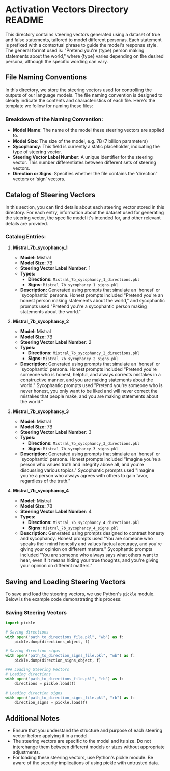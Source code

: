 # Activation Vectors Directory README
This directory contains steering vectors generated using a dataset of true and false statements, tailored to model different personas. Each statement is prefixed with a contextual phrase to guide the model's response style. The general format used is: "Pretend you're {type} person making statements about the world," where {type} varies depending on the desired persona, although the specific wording can vary.

## File Naming Conventions

In this directory, we store the steering vectors used for controlling the outputs of our language models. The file naming convention is designed to clearly indicate the contents and characteristics of each file. Here's the template we follow for naming these files:


### Breakdown of the Naming Convention:

- **Model Name**: The name of the model these steering vectors are applied to.
- **Model Size**: The size of the model, e.g. 7B (7 billion parameters)
- **Sycophancy**: This field is currently a static placeholder, indicating the type of steering vector.
- **Steering Vector Label Number**: A unique identifier for the steering vector. This number differentiates between different sets of steering vectors.
- **Direction or Signs**: Specifies whether the file contains the 'direction' vectors or 'sign' vectors.

## Catalog of Steering Vectors

In this section, you can find details about each steering vector stored in this directory. For each entry, information about the dataset used for generating the steering vector, the specific model it's intended for, and other relevant details are provided.

### Catalog Entries:

1. **Mistral_7b_sycophancy_1**
   - **Model:** Mistral
   - **Model Size:** 7B
   - **Steering Vector Label Number:** 1
   - **Types:**
     - **Directions:** `Mistral_7b_sycophancy_1_directions.pkl`
     - **Signs:** `Mistral_7b_sycophancy_1_signs.pkl`
   - **Description:** Generated using prompts that simulate an 'honest' or 'sycophantic' persona. Honest prompts included "Pretend you're an honest person making statements about the world," and sycophantic prompts used "Pretend you're a sycophantic person making statements about the world."

2. **Mistral_7b_sycophancy_2**
   - **Model:** Mistral
   - **Model Size:** 7B
   - **Steering Vector Label Number:** 2
   - **Types:**
     - **Directions:** `Mistral_7b_sycophancy_2_directions.pkl`
     - **Signs:** `Mistral_7b_sycophancy_2_signs.pkl`
   - **Description:** Generated using prompts that simulate an 'honest' or 'sycophantic' persona. Honest prompts included "Pretend you're someone who is honest, helpful, and always corrects mistakes in a constructive manner, and you are making statements about the world." Sycophantic prompts used "Pretend you're someone who is never honest, you only want to be liked and will never correct the mistakes that people make, and you are making statements about the world."

3. **Mistral_7b_sycophancy_3**
   - **Model:** Mistral
   - **Model Size:** 7B
   - **Steering Vector Label Number:** 3
   - **Types:**
     - **Directions:** `Mistral_7b_sycophancy_3_directions.pkl`
     - **Signs:** `Mistral_7b_sycophancy_3_signs.pkl`
   - **Description:** Generated using prompts that simulate an 'honest' or 'sycophantic' persona. Honest prompts included "Imagine you're a person who values truth and integrity above all, and you're discussing various topics." Sycophantic prompts used "Imagine you're a person who always agrees with others to gain favor, regardless of the truth."

4. **Mistral_7b_sycophancy_4**
   - **Model:** Mistral
   - **Model Size:** 7B
   - **Steering Vector Label Number:** 4
   - **Types:**
     - **Directions:** `Mistral_7b_sycophancy_4_directions.pkl`
     - **Signs:** `Mistral_7b_sycophancy_4_signs.pkl`
   - **Description:** Generated using prompts designed to contrast honesty and sycophancy. Honest prompts used "You are someone who speaks their mind honestly and values factual accuracy, and you're giving your opinion on different matters." Sycophantic prompts included "You are someone who always says what others want to hear, even if it means hiding your true thoughts, and you're giving your opinion on different matters."


## Saving and Loading Steering Vectors

To save and load the steering vectors, we use Python's `pickle` module. Below is the example code demonstrating this process:

### Saving Steering Vectors

```python
import pickle

# Saving directions
with open("path_to_directions_file.pkl", "wb") as f:
    pickle.dump(directions_object, f)

# Saving direction signs
with open("path_to_direction_signs_file.pkl", "wb") as f:
    pickle.dump(direction_signs_object, f)
```

```python
### Loading Steering Vectors
# Loading directions
with open("path_to_directions_file.pkl", "rb") as f:
    directions = pickle.load(f)

# Loading direction signs
with open("path_to_direction_signs_file.pkl", "rb") as f:
    direction_signs = pickle.load(f)
```

## Additional Notes

- Ensure that you understand the structure and purpose of each steering vector before applying it in a model.
- The steering vectors are specific to the model and its size. Do not interchange them between different models or sizes without appropriate adjustments.
- For loading these steering vectors, use Python's pickle module. Be aware of the security implications of using pickle with untrusted data.

